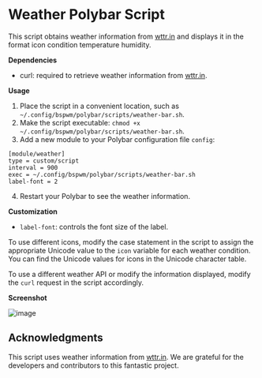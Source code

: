 # Weather Polybar Script

This script obtains weather information from [wttr.in](https://wttr.in/) and displays it in the format icon condition temperature humidity.

**Dependencies**
- curl: required to retrieve weather information from [wttr.in](https://wttr.in/).

**Usage**
1. Place the script in a convenient location, such as `~/.config/bspwm/polybar/scripts/weather-bar.sh`.
2. Make the script executable: `chmod +x ~/.config/bspwm/polybar/scripts/weather-bar.sh`.
3. Add a new module to your Polybar configuration file `config`:

```
[module/weather]
type = custom/script
interval = 900
exec = ~/.config/bspwm/polybar/scripts/weather-bar.sh
label-font = 2
```

4. Restart your Polybar to see the weather information.

**Customization**
- `label-font`: controls the font size of the label.

To use different icons, modify the case statement in the script to assign the appropriate Unicode value to the `icon` variable for each weather condition. You can find the Unicode values for icons in the Unicode character table.

To use a different weather API or modify the information displayed, modify the `curl` request in the script accordingly.

**Screenshot**

![image](https://user-images.githubusercontent.com/63558530/233858744-f108ea07-6468-4b99-8c79-6f69056c054f.png)



## Acknowledgments

This script uses weather information from [wttr.in](https://github.com/chubin/wttr.in). We are grateful for the developers and contributors to this fantastic project.
